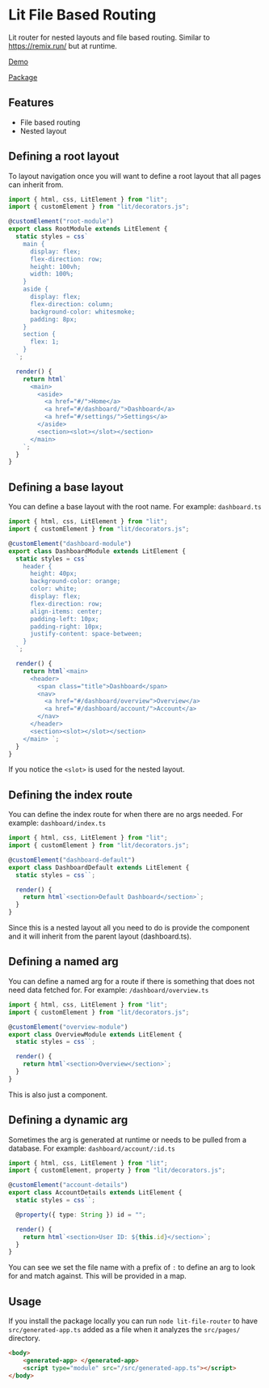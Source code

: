 # Lit File Based Routing

Lit router for nested layouts and file based routing. Similar to https://remix.run/ but at runtime.

[Demo](https://rodydavis.github.io/lit-file-based-routing/)

[Package](/lit-file-router/)

## Features

- File based routing
- Nested layout

## Defining a root layout

To layout navigation once you will want to define a root layout that all pages can inherit from.

```js
import { html, css, LitElement } from "lit";
import { customElement } from "lit/decorators.js";

@customElement("root-module")
export class RootModule extends LitElement {
  static styles = css`
    main {
      display: flex;
      flex-direction: row;
      height: 100vh;
      width: 100%;
    }
    aside {
      display: flex;
      flex-direction: column;
      background-color: whitesmoke;
      padding: 8px;
    }
    section {
      flex: 1;
    }
  `;

  render() {
    return html`
      <main>
        <aside>
          <a href="#/">Home</a>
          <a href="#/dashboard/">Dashboard</a>
          <a href="#/settings/">Settings</a>
        </aside>
        <section><slot></slot></section>
      </main>
    `;
  }
}

```

## Defining a base layout

You can define a base layout with the root name. For example: `dashboard.ts`

```ts
import { html, css, LitElement } from "lit";
import { customElement } from "lit/decorators.js";

@customElement("dashboard-module")
export class DashboardModule extends LitElement {
  static styles = css`
    header {
      height: 40px;
      background-color: orange;
      color: white;
      display: flex;
      flex-direction: row;
      align-items: center;
      padding-left: 10px;
      padding-right: 10px;
      justify-content: space-between;
    }
  `;

  render() {
    return html`<main>
      <header>
        <span class="title">Dashboard</span>
        <nav>
          <a href="#/dashboard/overview">Overview</a>
          <a href="#/dashboard/account/">Account</a>
        </nav>
      </header>
      <section><slot></slot></section>
    </main> `;
  }
}

```

If you notice the `<slot>` is used for the nested layout. 

## Defining the index route

You can define the index route for when there are no args needed. For example: `dashboard/index.ts`

```ts
import { html, css, LitElement } from "lit";
import { customElement } from "lit/decorators.js";

@customElement("dashboard-default")
export class DashboardDefault extends LitElement {
  static styles = css``;

  render() {
    return html`<section>Default Dashboard</section>`;
  }
}

```

Since this is a nested layout all you need to do is provide the component and it will inherit from the parent layout (dashboard.ts).

## Defining a named arg

You can define a named arg for a route if there is something that does not need data fetched for. For example: `/dashboard/overview.ts`

```ts
import { html, css, LitElement } from "lit";
import { customElement } from "lit/decorators.js";

@customElement("overview-module")
export class OverviewModule extends LitElement {
  static styles = css``;

  render() {
    return html`<section>Overview</section>`;
  }
}

```

This is also just a component.

## Defining a dynamic arg

Sometimes the arg is generated at runtime or needs to be pulled from a database. For example: `dashboard/account/:id.ts`

```ts
import { html, css, LitElement } from "lit";
import { customElement, property } from "lit/decorators.js";

@customElement("account-details")
export class AccountDetails extends LitElement {
  static styles = css``;

  @property({ type: String }) id = "";

  render() {
    return html`<section>User ID: ${this.id}</section>`;
  }
}

```

You can see we set the file name with a prefix of `:` to define an arg to look for and match against. This will be provided in a map.

## Usage

If you install the package locally you can run `node lit-file-router` to have `src/generated-app.ts` added as a file when it analyzes the `src/pages/` directory.

```html
<body>
    <generated-app> </generated-app>
    <script type="module" src="/src/generated-app.ts"></script>
</body>
```
